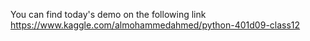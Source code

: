 You can find today's demo on the following link
https://www.kaggle.com/almohammedahmed/python-401d09-class12